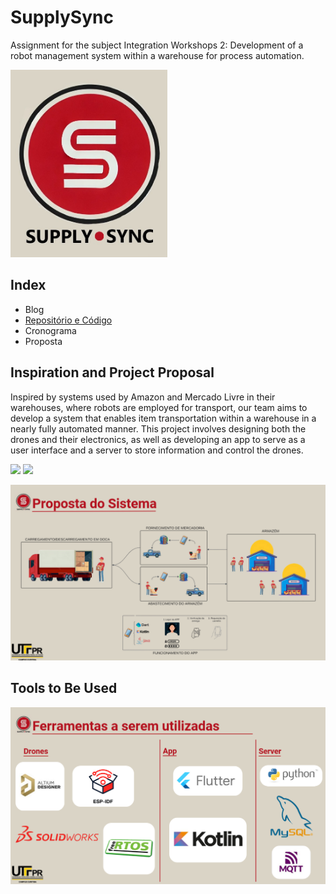 # SupplySync

Assignment for the subject Integration Workshops 2: Development of a robot management system within a warehouse for process automation.

<img src="./imgs/SuppluSyncLogo.jpg" height=300px>

## Index

- <a>Blog</a>
- <a href="https://github.com/IshikawaRasoto/SupplySync/tree/dev">Repositório e Código</a>
- <a>Cronograma</a>
- <a>Proposta</a>

## Inspiration and Project Proposal

Inspired by systems used by Amazon and Mercado Livre in their warehouses, where robots are employed for transport, our team aims to develop a system that enables item transportation within a warehouse in a nearly fully automated manner. This project involves designing both the drones and their electronics, as well as developing an app to serve as a user interface and a server to store information and control the drones.

<img src="https://www.tecnologistica.com.br/up/2024/06/06/66bfc06f-d6ba-4c65-89e7-3fb7f64b17b6_re_1200.jpg" width=500px> <img src="https://startse-uploader.s3.us-east-2.amazonaws.com/amazon_proteus_2_849728cba0.webp" width=500px>

<img src="./imgs/presentation/PorpostaDoSistema.png">

## Tools to Be Used 

<img src="./imgs/presentation/FerramentasUtilizadas.png">
